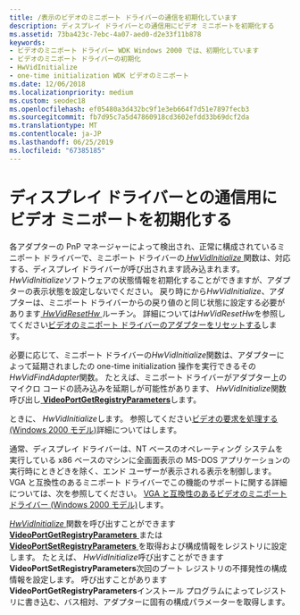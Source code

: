 ```yaml
---
title: /表示のビデオのミニポート ドライバーの通信を初期化しています
description: ディスプレイ ドライバーとの通信用にビデオ ミニポートを初期化する
ms.assetid: 73ba423c-7ebc-4a07-aed0-d2e33f11b878
keywords:
- ビデオのミニポート ドライバー WDK Windows 2000 では、初期化しています
- ビデオのミニポート ドライバーの初期化
- HwVidInitialize
- one-time initialization WDK ビデオのミニポート
ms.date: 12/06/2018
ms.localizationpriority: medium
ms.custom: seodec18
ms.openlocfilehash: ef05480a3d432bc9f1e3eb664f7d51e7897fecb3
ms.sourcegitcommit: fb7d95c7a5d47860918cd3602efdd33b69dcf2da
ms.translationtype: MT
ms.contentlocale: ja-JP
ms.lasthandoff: 06/25/2019
ms.locfileid: "67385185"
---
```

# <a name="initializing-the-video-miniport-for-communication-with-display-driver"></a>ディスプレイ ドライバーとの通信用にビデオ ミニポートを初期化する

各アダプターの PnP マネージャーによって検出され、正常に構成されているミニポート ドライバーで、ミニポート ドライバーの[ *HwVidInitialize* ](https://docs.microsoft.com/windows-hardware/drivers/ddi/content/video/nc-video-pvideo_hw_initialize)関数は、対応する、ディスプレイ ドライバーが呼び出されます読み込まれます。 *HwVidInitialize*ソフトウェアの状態情報を初期化することができますが、アダプターの表示状態を設定しないでください。 戻り時にから*HwVidInitialize*、アダプターは、ミニポート ドライバーからの戻り値のと同じ状態に設定する必要があります[ *HwVidResetHw* ](https://docs.microsoft.com/windows-hardware/drivers/ddi/content/video/nc-video-pvideo_hw_reset_hw)ルーチン。 詳細については*HwVidResetHw*を参照してください[ビデオのミニポート ドライバーのアダプターをリセットする](resetting-the-adapter-in-video-miniport-drivers.md)します。

必要に応じて、ミニポート ドライバーの*HwVidInitialize*関数は、アダプターによって延期されましたの one-time initialization 操作を実行できるその*HwVidFindAdapter*関数。 たとえば、ミニポート ドライバーがアダプター上のマイクロ コードの読み込みを延期しが可能性があります、 *HwVidInitialize*関数呼び出し[ **VideoPortGetRegistryParameters**](https://docs.microsoft.com/windows-hardware/drivers/ddi/content/video/nf-video-videoportgetregistryparameters)します。

ときに、 *HwVidInitialize*します。 参照してください[ビデオの要求を処理する (Windows 2000 モデル)](processing-video-requests--windows-2000-model-.md)詳細についてはします。

通常、ディスプレイ ドライバーは、NT ベースのオペレーティング システムを実行している x86 ベースのマシンに全画面表示の MS-DOS アプリケーションの実行時にときどきを除く、エンド ユーザーが表示される表示を制御します。 VGA と互換性のあるミニポート ドライバーでこの機能のサポートに関する詳細については、次を参照してください。 [VGA と互換性のあるビデオのミニポート ドライバー (Windows 2000 モデル)](vga-compatible-video-miniport-drivers--windows-2000-model-.md)します。

[ *HwVidInitialize* ](https://docs.microsoft.com/windows-hardware/drivers/ddi/content/video/nc-video-pvideo_hw_initialize)関数を呼び出すことができます[ **VideoPortGetRegistryParameters** ](https://docs.microsoft.com/windows-hardware/drivers/ddi/content/video/nf-video-videoportgetregistryparameters)または[ **VideoPortSetRegistryParameters** ](https://docs.microsoft.com/windows-hardware/drivers/ddi/content/video/nf-video-videoportsetregistryparameters)を取得および構成情報をレジストリに設定します。 たとえば、 *HwVidInitialize*呼び出すことができます**VideoPortSetRegistryParameters**次回のブート レジストリの不揮発性の構成情報を設定します。 呼び出すことがあります**VideoPortGetRegistryParameters**インストール プログラムによってレジストリに書き込む、バス相対、アダプターに固有の構成パラメーターを取得します。

 

 





